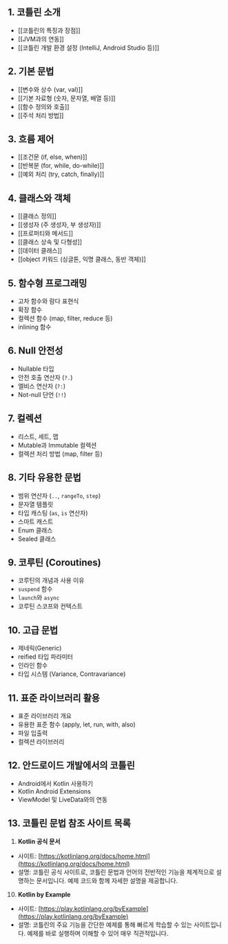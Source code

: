 ## 1. 코틀린 소개

- [[코틀린의 특징과 장점]]
- [[JVM과의 연동]]
- [[코틀린 개발 환경 설정 (IntelliJ, Android Studio 등)]]

## 2. 기본 문법

- [[변수와 상수 (var, val)]]
- [[기본 자료형 (숫자, 문자열, 배열 등)]]
- [[함수 정의와 호출]]
- [[주석 처리 방법]]

## 3. 흐름 제어

- [[조건문 (if, else, when)]]
- [[반복문 (for, while, do-while)]]
- [[예외 처리 (try, catch, finally)]]

## 4. 클래스와 객체

- [[클래스 정의]]
- [[생성자 (주 생성자, 부 생성자)]]
- [[프로퍼티와 메서드]]
- [[클래스 상속 및 다형성]]
- [[데이터 클래스]]
- [[object 키워드 (싱글톤, 익명 클래스, 동반 객체)]]

## 5. 함수형 프로그래밍

- 고차 함수와 람다 표현식
- 확장 함수
- 컬렉션 함수 (map, filter, reduce 등)
- inlining 함수

## 6. Null 안전성

- Nullable 타입
- 안전 호출 연산자 (`?.`)
- 엘비스 연산자 (`?:`)
- Not-null 단언 (`!!`)

## 7. 컬렉션

- 리스트, 세트, 맵
- Mutable과 Immutable 컬렉션
- 컬렉션 처리 방법 (map, filter 등)

## 8. 기타 유용한 문법

- 범위 연산자 (`..`, `rangeTo`, `step`)
- 문자열 템플릿
- 타입 캐스팅 (`as`, `is` 연산자)
- 스마트 캐스트
- Enum 클래스
- Sealed 클래스

## 9. 코루틴 (Coroutines)

- 코루틴의 개념과 사용 이유
- `suspend` 함수
- `launch`와 `async`
- 코루틴 스코프와 컨텍스트

## 10. 고급 문법

- 제네릭(Generic)
- reified 타입 파라미터
- 인라인 함수
- 타입 시스템 (Variance, Contravariance)

## 11. 표준 라이브러리 활용

- 표준 라이브러리 개요
- 유용한 표준 함수 (apply, let, run, with, also)
- 파일 입출력
- 컬렉션 라이브러리

## 12. 안드로이드 개발에서의 코틀린

- Android에서 Kotlin 사용하기
- Kotlin Android Extensions
- ViewModel 및 LiveData와의 연동

## 13. 코틀린 문법 참조 사이트 목록

1. **Kotlin 공식 문서**

- 사이트: [https://kotlinlang.org/docs/home.html](https://kotlinlang.org/docs/home.html)
- 설명: 코틀린 공식 사이트로, 코틀린 문법과 언어의 전반적인 기능을 체계적으로 설명하는 문서입니다. 예제 코드와 함께 자세한 설명을 제공합니다.

10. **Kotlin by Example**

- 사이트: [https://play.kotlinlang.org/byExample](https://play.kotlinlang.org/byExample)
- 설명: 코틀린의 주요 기능을 간단한 예제를 통해 빠르게 학습할 수 있는 사이트입니다. 예제를 바로 실행하며 이해할 수 있어 매우 직관적입니다.
